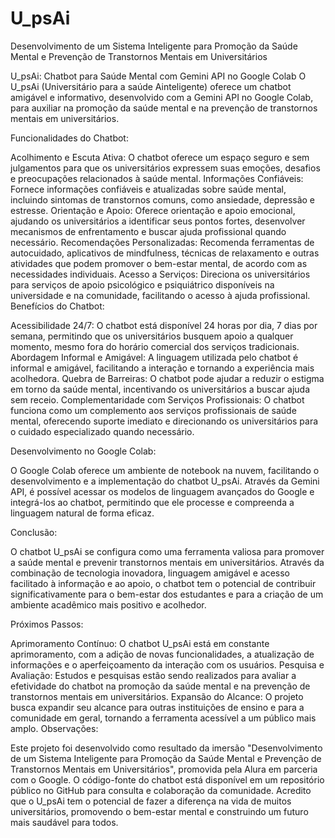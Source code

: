 # U_psAi
Desenvolvimento de um Sistema Inteligente para Promoção da Saúde Mental e Prevenção de Transtornos Mentais em Universitários

U_psAi: Chatbot para Saúde Mental com Gemini API no Google Colab
O U_psAi (Universitário para a saúde Ainteligente) oferece um chatbot amigável e informativo, desenvolvido com a Gemini API no Google Colab, para auxiliar na promoção da saúde mental e na prevenção de transtornos mentais em universitários.

Funcionalidades do Chatbot:

Acolhimento e Escuta Ativa: O chatbot oferece um espaço seguro e sem julgamentos para que os universitários expressem suas emoções, desafios e preocupações relacionados à saúde mental.
Informações Confiáveis: Fornece informações confiáveis e atualizadas sobre saúde mental, incluindo sintomas de transtornos comuns, como ansiedade, depressão e estresse.
Orientação e Apoio: Oferece orientação e apoio emocional, ajudando os universitários a identificar seus pontos fortes, desenvolver mecanismos de enfrentamento e buscar ajuda profissional quando necessário.
Recomendações Personalizadas: Recomenda ferramentas de autocuidado, aplicativos de mindfulness, técnicas de relaxamento e outras atividades que podem promover o bem-estar mental, de acordo com as necessidades individuais.
Acesso a Serviços: Direciona os universitários para serviços de apoio psicológico e psiquiátrico disponíveis na universidade e na comunidade, facilitando o acesso à ajuda profissional.
Benefícios do Chatbot:

Acessibilidade 24/7: O chatbot está disponível 24 horas por dia, 7 dias por semana, permitindo que os universitários busquem apoio a qualquer momento, mesmo fora do horário comercial dos serviços tradicionais.
Abordagem Informal e Amigável: A linguagem utilizada pelo chatbot é informal e amigável, facilitando a interação e tornando a experiência mais acolhedora.
Quebra de Barreiras: O chatbot pode ajudar a reduzir o estigma em torno da saúde mental, incentivando os universitários a buscar ajuda sem receio.
Complementaridade com Serviços Profissionais: O chatbot funciona como um complemento aos serviços profissionais de saúde mental, oferecendo suporte imediato e direcionando os universitários para o cuidado especializado quando necessário.

Desenvolvimento no Google Colab:

O Google Colab oferece um ambiente de notebook na nuvem, facilitando o desenvolvimento e a implementação do chatbot U_psAi. Através da Gemini API, é possível acessar os modelos de linguagem avançados do Google e integrá-los ao chatbot, permitindo que ele processe e compreenda a linguagem natural de forma eficaz.

Conclusão:

O chatbot U_psAi se configura como uma ferramenta valiosa para promover a saúde mental e prevenir transtornos mentais em universitários. Através da combinação de tecnologia inovadora, linguagem amigável e acesso facilitado à informação e ao apoio, o chatbot tem o potencial de contribuir significativamente para o bem-estar dos estudantes e para a criação de um ambiente acadêmico mais positivo e acolhedor.

Próximos Passos:

Aprimoramento Contínuo: O chatbot U_psAi está em constante aprimoramento, com a adição de novas funcionalidades, a atualização de informações e o aperfeiçoamento da interação com os usuários.
Pesquisa e Avaliação: Estudos e pesquisas estão sendo realizados para avaliar a efetividade do chatbot na promoção da saúde mental e na prevenção de transtornos mentais em universitários.
Expansão do Alcance: O projeto busca expandir seu alcance para outras instituições de ensino e para a comunidade em geral, tornando a ferramenta acessível a um público mais amplo.
Observações:

Este projeto foi desenvolvido como resultado da imersão "Desenvolvimento de um Sistema Inteligente para Promoção da Saúde Mental e Prevenção de Transtornos Mentais em Universitários", promovida pela Alura em parceria com o Google.
O código-fonte do chatbot está disponível em um repositório público no GitHub para consulta e colaboração da comunidade.
Acredito que o U_psAi tem o potencial de fazer a diferença na vida de muitos universitários, promovendo o bem-estar mental e construindo um futuro mais saudável para todos.
